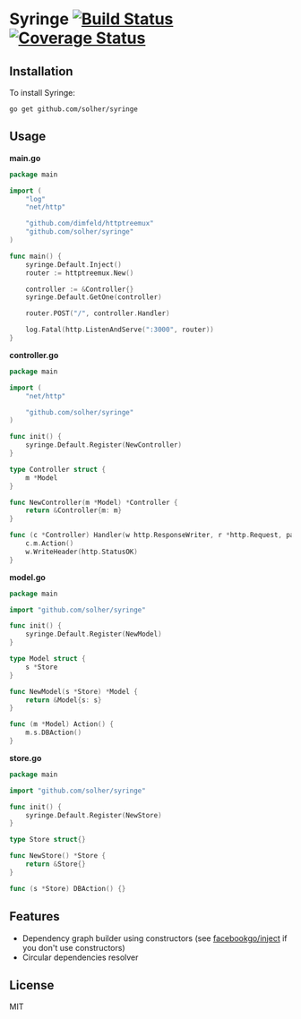 # Syringe [![Build Status](https://travis-ci.org/solher/syringe.svg)](https://travis-ci.org/solher/syringe) [![Coverage Status](https://coveralls.io/repos/solher/syringe/badge.svg?branch=master&service=github)](https://coveralls.io/github/solher/syringe?branch=master)

## Installation

To install Syringe:

    go get github.com/solher/syringe

## Usage

**main.go**

```go
package main

import (
	"log"
	"net/http"

	"github.com/dimfeld/httptreemux"
	"github.com/solher/syringe"
)

func main() {
	syringe.Default.Inject()
	router := httptreemux.New()

	controller := &Controller{}
	syringe.Default.GetOne(controller)

	router.POST("/", controller.Handler)

	log.Fatal(http.ListenAndServe(":3000", router))
}
```

**controller.go**

```go
package main

import (
	"net/http"

	"github.com/solher/syringe"
)

func init() {
	syringe.Default.Register(NewController)
}

type Controller struct {
	m *Model
}

func NewController(m *Model) *Controller {
	return &Controller{m: m}
}

func (c *Controller) Handler(w http.ResponseWriter, r *http.Request, params map[string]string) {
	c.m.Action()
	w.WriteHeader(http.StatusOK)
}
```

**model.go**

```go
package main

import "github.com/solher/syringe"

func init() {
	syringe.Default.Register(NewModel)
}

type Model struct {
	s *Store
}

func NewModel(s *Store) *Model {
	return &Model{s: s}
}

func (m *Model) Action() {
	m.s.DBAction()
}

```

**store.go**

```go
package main

import "github.com/solher/syringe"

func init() {
	syringe.Default.Register(NewStore)
}

type Store struct{}

func NewStore() *Store {
	return &Store{}
}

func (s *Store) DBAction() {}

```

## Features

- Dependency graph builder using constructors (see [facebookgo/inject](https://github.com/facebookgo/inject) if you don't use constructors)
- Circular dependencies resolver

## License

MIT
